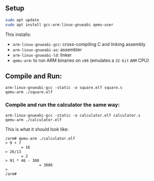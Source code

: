 ## Setup
```bash
sudo apt update
sudo apt install gcc-arm-linux-gnueabi qemu-user
```

This installs:
- `arm-linux-gnueabi-gcc`: cross-compiling C and linking assembly
- `arm-linux-gnueabi-as`: assembler
- `arm-linux-gnueabi-ld`: linker
- `qemu-arm`: to run ARM binaries on `x86` (emulates a `32-bit` `ARM` CPU)

## Compile and Run:
```
arm-linux-gnueabi-gcc -static -o square.elf square.s
qemu-arm ./square.elf
```

### Compile and run the calculator the same way:
```
arm-linux-gnueabi-gcc -static -o calculator.elf calculator.s
qemu-arm ./calculator.elf
```
This is what it should look like:
```
/arm# qemu-arm ./calculator.elf
> 9 + 7
       = 16
> 26/13
       = 2
> 91 * 46 - 300
               = 3886
>
/arm# 
```
